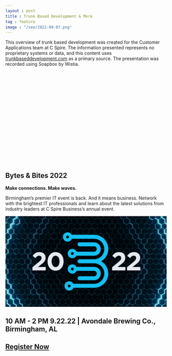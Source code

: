 ```yaml
---
layout : post
title : Trunk Based Development & More
tag : feature
image : "/seo/2022-09-07.png"
---
```


This overview of trunk based development was created for the Customer Applications team at C Spire. The information presented represents no proprietary systems or data, and this content uses [trunkbaseddevelopment.com][tbd] as a primary source. The presentation was recorded using Soapbox by Wistia.

<script src="https://fast.wistia.com/embed/medias/fneil7v0eg.jsonp" async></script><script src="https://fast.wistia.com/assets/external/E-v1.js" async></script><div class="wistia_responsive_padding" style="padding:56.25% 0 0 0;position:relative;"><div class="wistia_responsive_wrapper" style="height:100%;left:0;position:absolute;top:0;width:100%;"><div class="wistia_embed wistia_async_fneil7v0eg videoFoam=true" style="height:100%;position:relative;width:100%"><div class="wistia_swatch" style="height:100%;left:0;opacity:0;overflow:hidden;position:absolute;top:0;transition:opacity 200ms;width:100%;"><img src="https://fast.wistia.com/embed/medias/fneil7v0eg/swatch" style="filter:blur(5px);height:100%;object-fit:contain;width:100%;" alt="" aria-hidden="true" onload="this.parentNode.style.opacity=1;" /></div></div></div></div>

## Bytes & Bites 2022

__Make connections. Make waves.__

Birmingham’s premier IT event is back. And it means business. Network with the brightest IT professionals and learn about the latest solutions from industry leaders at C Spire Business’s annual event.

[![bytes & bites splash](/img/bb2022.png)][bb]

## 10 AM - 2 PM 9.22.22 | Avondale Brewing Co., Birmingham, AL

## [Register Now][bb]

[tbd]:https://trunkbaseddevelopment.com/
[bb]:https://events.cspire.com/event/9998abf5-16ec-462f-a675-0c8a12696d52/summary